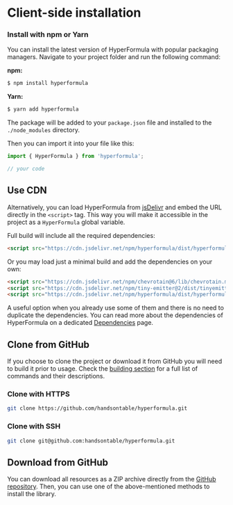 # Client-side installation

### Install with npm or Yarn

You can install the latest version of HyperFormula with popular
packaging managers. Navigate to your project folder and run the
following command:
  
**npm:**

```bash
$ npm install hyperformula
```

**Yarn:**

```bash
$ yarn add hyperformula
```

The package will be added to your `package.json` file and installed to
the `./node_modules` directory.

Then you can import it into your file like this:

```javascript
import { HyperFormula } from 'hyperformula';

// your code
```

## Use CDN

Alternatively, you can load HyperFormula from
[jsDelivr](https://www.jsdelivr.com/) and embed the URL directly in the
`<script>` tag. This way you will make it accessible in the project as
a `HyperFormula` global variable.

Full build will include all the required dependencies:

```html
<script src="https://cdn.jsdelivr.net/npm/hyperformula/dist/hyperformula.full.min.js"></script>
```

Or you may load just a minimal build and add the dependencies on your own:

```html
<script src="https://cdn.jsdelivr.net/npm/chevrotain@6/lib/chevrotain.min.js"></script>
<script src="https://cdn.jsdelivr.net/npm/tiny-emitter@2/dist/tinyemitter.min.js"></script>
<script src="https://cdn.jsdelivr.net/npm/hyperformula/dist/hyperformula.min.js"></script>
```

A useful option when you already use some of them and there is no need to duplicate the dependencies. You can read more about the dependencies of HyperFormula on a dedicated [Dependencies](/guide/dependencies.md) page.

## Clone from GitHub

If you choose to clone the project or download it from GitHub you
will need to build it prior to usage. Check the
[building section](building.md) for a full list of commands and their
descriptions.

### Clone with HTTPS

```bash
git clone https://github.com/handsontable/hyperformula.git
```

### Clone with SSH

```bash
git clone git@github.com:handsontable/hyperformula.git
```

## Download from GitHub

You can download all resources as a ZIP archive directly from the
[GitHub repository](https://github.com/handsontable/hyperformula).
Then, you can use one of the above-mentioned methods to install the
library.
